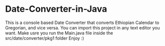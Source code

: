 # Date-Converter-in-Java
This is a console based Date Converter that converts Ethiopian Calendar to Gregorian, and vice versa.
You can import this project in any text editor you want. Make usre you run the Main.java file inside the src/date/converter/pkg1 folder
Enjoy :)
